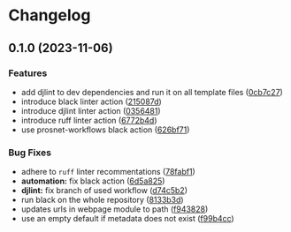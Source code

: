 # Changelog

## 0.1.0 (2023-11-06)


### Features

* add djlint to dev dependencies and run it on all template files ([0cb7c27](https://github.com/koeaw/apis-webpage/commit/0cb7c27bf75226ce985d474c2688bfab4a216867))
* introduce black linter action ([215087d](https://github.com/koeaw/apis-webpage/commit/215087d97b443b075b57f61735cb32d17b9c10a4))
* introduce djlint linter action ([0356481](https://github.com/koeaw/apis-webpage/commit/03564811cc65f1dad948372259ac4e554825cf0c))
* introduce ruff linter action ([6772b4d](https://github.com/koeaw/apis-webpage/commit/6772b4dc39070b6ba5d312f5760eac97675b819d))
* use prosnet-workflows black action ([626bf71](https://github.com/koeaw/apis-webpage/commit/626bf71dcaa86d4d63522c04258e6c5fcb15566f))


### Bug Fixes

* adhere to `ruff` linter recommentations ([78fabf1](https://github.com/koeaw/apis-webpage/commit/78fabf1feeeba3f2a906fbbfeb0d61256d096346))
* **automation:** fix black action ([6d5a825](https://github.com/koeaw/apis-webpage/commit/6d5a82572e62e222abd3475df7ed605d351de007))
* **djlint:** fix branch of used workflow ([d74c5b2](https://github.com/koeaw/apis-webpage/commit/d74c5b2ff95f65b6f75d9ffe7e7d45ae475c73a7))
* run black on the whole repository ([8133b3d](https://github.com/koeaw/apis-webpage/commit/8133b3d87a88aabb95f3bc6cf07ffba20e4535f4))
* updates urls in webpage module to path ([f943828](https://github.com/koeaw/apis-webpage/commit/f94382859449af0d1695326f868925f1d588fbd8))
* use an empty default if metadata does not exist ([f99b4cc](https://github.com/koeaw/apis-webpage/commit/f99b4cc0bb36d32ef82130db70af47f321139fdf))
